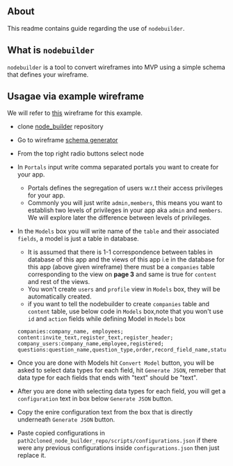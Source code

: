 ## About

This readme contains guide regarding the use of `nodebuilder`.

## What is `nodebuilder`

`nodebuilder` is a tool to convert wireframes into MVP using a simple schema that defines your wireframe.

## Usagae via example wireframe
We will refer to [this](./wireframe.pdf) wireframe for this example.

- clone [node_builder](http://104.225.217.239:3000/manaknight/paxifist) repository
- Go to wireframe [schema generator](https://webhook.manaknightdigital.com/schema/pre)
- From the top right radio buttons select node
- In `Portals` input write comma separated portals you want to create for your app.
  - Portals defines the segregation of users w.r.t their access privileges for your app.
  - Commonly you will just write `admin,members`, this means you want to establish two levels of privileges in your app aka `admin` and `members`. We will explore later the difference between levels of privileges.
- In the `Models` box you will write name of the `table` and their associated `fields`, a model is just a table in database.
  - It is assumed that there is 1-1 correspondence between tables in database of this app and the views of this app i.e in the database for this app (above given wireframe) there must be a `companies` table corresponding to the view on **page 3** and same is true for `content` and rest of the views.
  - You won't create `users` and `profile` view in `Models` box, they will be automatically created.
  - if you want to tell the nodebuilder to create `companies` table and `content` table, use below code in `Models` box,note that you won't use `id` and `action` fields while defining Model in `Models` box
  
  ```
  companies:company_name, employees;
  content:invite_text,register_text,register_header;
  company_users:company_name,employee,registered;
  questions:question_name,question_type,order,record_field_name,status;
  ```
- Once you are done with Models hit `Convert Model` button, you will be asked to select data types for each field, hit `Generate JSON`, remeber that data type for each fields that ends with "text" should be "text".
- After you are done with selecting data types for each field, you will get a `configuration` text in box below `Generate JSON` button. 
- Copy the enire configuration text from the box that is directly underneath `Generate JSON` button.
- Paste copied configurations in `path2cloned_node_builder_repo/scripts/configurations.json` if there were any previous configurations inside `configurations.json` then just replace it.

